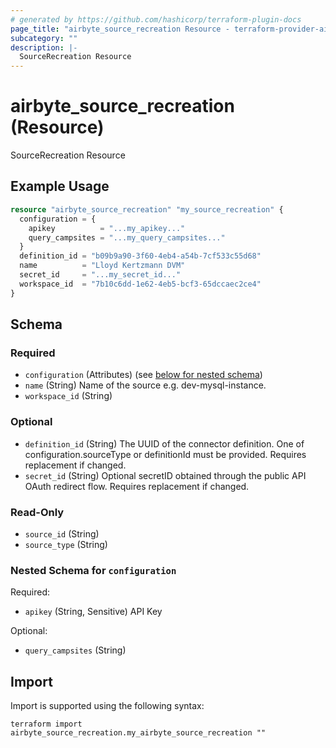 ```yaml
---
# generated by https://github.com/hashicorp/terraform-plugin-docs
page_title: "airbyte_source_recreation Resource - terraform-provider-airbyte"
subcategory: ""
description: |-
  SourceRecreation Resource
---
```


# airbyte_source_recreation (Resource)

SourceRecreation Resource

## Example Usage

```terraform
resource "airbyte_source_recreation" "my_source_recreation" {
  configuration = {
    apikey          = "...my_apikey..."
    query_campsites = "...my_query_campsites..."
  }
  definition_id = "b09b9a90-3f60-4eb4-a54b-7cf533c55d68"
  name          = "Lloyd Kertzmann DVM"
  secret_id     = "...my_secret_id..."
  workspace_id  = "7b10c6dd-1e62-4eb5-bcf3-65dccaec2ce4"
}
```

<!-- schema generated by tfplugindocs -->
## Schema

### Required

- `configuration` (Attributes) (see [below for nested schema](#nestedatt--configuration))
- `name` (String) Name of the source e.g. dev-mysql-instance.
- `workspace_id` (String)

### Optional

- `definition_id` (String) The UUID of the connector definition. One of configuration.sourceType or definitionId must be provided. Requires replacement if changed.
- `secret_id` (String) Optional secretID obtained through the public API OAuth redirect flow. Requires replacement if changed.

### Read-Only

- `source_id` (String)
- `source_type` (String)

<a id="nestedatt--configuration"></a>
### Nested Schema for `configuration`

Required:

- `apikey` (String, Sensitive) API Key

Optional:

- `query_campsites` (String)

## Import

Import is supported using the following syntax:

```shell
terraform import airbyte_source_recreation.my_airbyte_source_recreation ""
```
